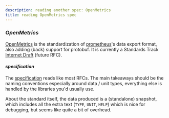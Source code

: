 ```yaml
---
description: reading another spec: OpenMetrics
title: reading OpenMetrics spec
---
```


### _OpenMetrics_

[OpenMetrics](https://openmetrics.io/)
is the standardization of [prometheus](https://prometheus.io/)'s
data export format, also adding (back) support for protobuf.
It is currently a Standards Track
[Internet Draft](https://datatracker.ietf.org/doc/draft-richih-opsawg-openmetrics/)
(future RFC).

#### _specification_

The [specification](https://github.com/OpenObservability/OpenMetrics/blob/master/specification/OpenMetrics.md)
reads like most RFCs.
The main takeaways should be the naming conventions
especially around data / unit types,
everything else is handled by the libraries you'd usually use.

About the standard itself,
the data produced is a (standalone) snapshot,
which includes all the extra text (`TYPE`, `UNIT`, `HELP`)
which is nice for debugging,
but seems like quite a bit of overhead.
